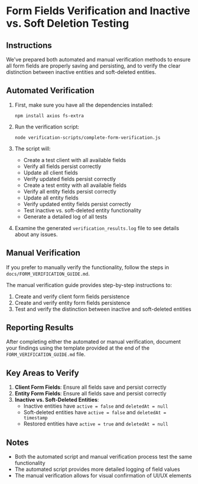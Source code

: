 # Form Fields Verification and Inactive vs. Soft Deletion Testing

## Instructions

We've prepared both automated and manual verification methods to ensure all form fields are properly saving and persisting, and to verify the clear distinction between inactive entities and soft-deleted entities.

## Automated Verification

1. First, make sure you have all the dependencies installed:
   ```
   npm install axios fs-extra
   ```

2. Run the verification script:
   ```
   node verification-scripts/complete-form-verification.js
   ```

3. The script will:
   - Create a test client with all available fields
   - Verify all fields persist correctly
   - Update all client fields
   - Verify updated fields persist correctly
   - Create a test entity with all available fields
   - Verify all entity fields persist correctly
   - Update all entity fields
   - Verify updated entity fields persist correctly
   - Test inactive vs. soft-deleted entity functionality
   - Generate a detailed log of all tests

4. Examine the generated `verification_results.log` file to see details about any issues.

## Manual Verification

If you prefer to manually verify the functionality, follow the steps in `docs/FORM_VERIFICATION_GUIDE.md`.

The manual verification guide provides step-by-step instructions to:
1. Create and verify client form fields persistence
2. Create and verify entity form fields persistence
3. Test and verify the distinction between inactive and soft-deleted entities

## Reporting Results

After completing either the automated or manual verification, document your findings using the template provided at the end of the `FORM_VERIFICATION_GUIDE.md` file.

## Key Areas to Verify

1. **Client Form Fields**: Ensure all fields save and persist correctly
2. **Entity Form Fields**: Ensure all fields save and persist correctly
3. **Inactive vs. Soft-Deleted Entities**:
   - Inactive entities have `active = false` and `deletedAt = null`
   - Soft-deleted entities have `active = false` and `deletedAt = timestamp`
   - Restored entities have `active = true` and `deletedAt = null`

## Notes

- Both the automated script and manual verification process test the same functionality
- The automated script provides more detailed logging of field values
- The manual verification allows for visual confirmation of UI/UX elements